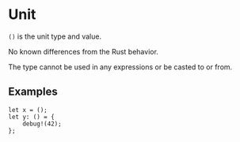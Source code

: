 # Unit

`()` is the unit type and value.

No known differences from the Rust behavior.

The type cannot be used in any expressions or be casted to or from.

## Examples

```jab
let x = ();
let y: () = {
    debug!(42);
};
```

